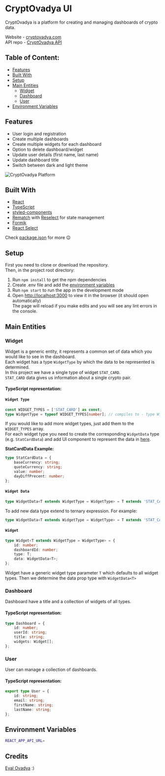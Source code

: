 # CryptOvadya UI
CryptOvadya is a platform for creating and managing dashboards of crypto data.

Website - [cryptovadya.com](https://www.cryptovadya.com) \
API repo - [CryptOvadya API](https://github.com/eyalovadya/cryptovadya-api)

## Table of Content:

- [Features](#features)
- [Built With](#built-with)
- [Setup](#setup)
- [Main Entities](#main-entities)
  - [Widget](#widget)
  - [Dashboard](#dashboard)
  - [User](#user)
- [Environment Variables](#environment-variables)

## Features
- User login and registration
- Create multiple dashboards 
- Create multiple widgets for each dashboard 
- Option to delete dashboard/widget
- Update user details (first name, last name)
- Update dashboard title
- Switch between dark and light theme

![CryptOvadya Platform](https://media.giphy.com/media/cscsyMQtPXFz5BSgTQ/giphy.gif)

## Built With

- [React](https://reactjs.org/)
- [TypeScript](https://www.typescriptlang.org/)
- [styled-components](https://styled-components.com/)
- [Rematch](https://github.com/rematch/rematch) with [Reselect](https://www.npmjs.com/package/reselect) for state management
- [Formik](https://formik.org/)
- [React Select](https://react-select.com/home)

Check [package.json](https://github.com/eyalovadya/cryptovadya-ui/blob/master/package.json) for more :wink:

## Setup

First you need to clone or download the repository.\
Then, in the project root directory:
1. Run `npm install` to get the npm dependencies
2. Create .env file and add the [environment variables](#environment-variables)
3. Run `npm start` to run the app in the development mode
4. Open [http://localhost:3000](http://localhost:3000) to view it in the browser (it should open automatically) \
   The page will reload if you make edits and you will see any lint errors in the console.

## Main Entities

### Widget
Widget is a generic entity, it represents a common set of data which you would like to see in the dashboard. \
Each widget has a type `WidgetType` by which the data to be represented is determined. \
In this project we have a single type of widget `STAT_CARD`. \
`STAT_CARD` data gives us information about a single crypto pair.

#### TypeScript representation: 

#### `Widget Type`
```typescript
const WIDGET_TYPES = ['STAT_CARD'] as const;
type WidgetType = typeof WIDGET_TYPES[number]; // compiles to - type WidgetType = 'STAT_CARD'
```
If you would like to add more widget types, just add them to the `WIDGET_TYPES` array. \
For each widget type you need to create the corresponding `WidgetData` type (e.g. `StatCardData`) and add UI component to represent the data in [here](https://github.com/eyalovadya/cryptovadya-ui/blob/master/src/components/pages/singleDashboard/components/dashboardWidget/DashboardWidget.tsx).

**StatCardData Example:**
```typescript
type StatCardData = {
    baseCurrency: string;
    quoteCurrency: string;
    value: number;
    dayDiffPrecent: number;
};
```

#### `Widget Data`
```typescript
type WidgetData<T extends WidgetType = WidgetType> = T extends 'STAT_CARD' ? StatCardData : any;
```
To add new data type extend to ternary expression. 
For example: 
```typescript
type WidgetData<T extends WidgetType = WidgetType> = T extends 'STAT_CARD' ? StatCardData : 'NEW_TYPE' ? NewTypeData : any;
```

#### `Widget`
```typescript
type Widget<T extends WidgetType = WidgetType> = {
    id: number;
    dashboardId: number;
    type: T;
    data: WidgetData<T>;
};
```
Widget have a generic widget type parameter `T` which defaults to all widget types. Then we determine the data prop type with `WidgetData<T>`

### Dashboard
Dashboard have a title and a collection of widgets of all types.

#### TypeScript representation: 
```typescript
type Dashboard = {
    id: number;
    userId: string;
    title: string;
    widgets: Widget[];
};
```

### User
User can manage a collection of dashboards.


#### TypeScript representation: 
```typescript
export type User = {
    id: string;
    email: string;
    firstName: string;
    lastName: string;
};
```

## Environment Variables
```sh
REACT_APP_API_URL=
```

## Credits
[Eyal Ovadya](https://github.com/eyalovadya) :)
